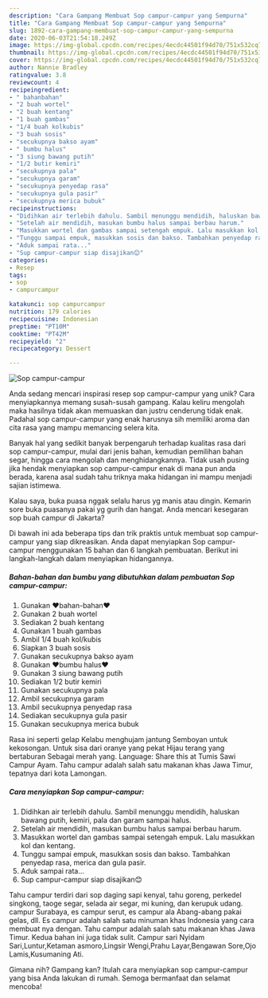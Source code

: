 ```yaml
---
description: "Cara Gampang Membuat Sop campur-campur yang Sempurna"
title: "Cara Gampang Membuat Sop campur-campur yang Sempurna"
slug: 1892-cara-gampang-membuat-sop-campur-campur-yang-sempurna
date: 2020-06-03T21:54:18.249Z
image: https://img-global.cpcdn.com/recipes/4ecdc44501f94d70/751x532cq70/sop-campur-campur-foto-resep-utama.jpg
thumbnail: https://img-global.cpcdn.com/recipes/4ecdc44501f94d70/751x532cq70/sop-campur-campur-foto-resep-utama.jpg
cover: https://img-global.cpcdn.com/recipes/4ecdc44501f94d70/751x532cq70/sop-campur-campur-foto-resep-utama.jpg
author: Nannie Bradley
ratingvalue: 3.8
reviewcount: 4
recipeingredient:
- " bahanbahan"
- "2 buah wortel"
- "2 buah kentang"
- "1 buah gambas"
- "1/4 buah kolkubis"
- "3 buah sosis"
- "secukupnya bakso ayam"
- " bumbu halus"
- "3 siung bawang putih"
- "1/2 butir kemiri"
- "secukupnya pala"
- "secukupnya garam"
- "secukupnya penyedap rasa"
- "secukupnya gula pasir"
- "secukupnya merica bubuk"
recipeinstructions:
- "Didihkan air terlebih dahulu. Sambil menunggu mendidih, haluskan bawang putih, kemiri, pala dan garam sampai halus."
- "Setelah air mendidih, masukan bumbu halus sampai berbau harum."
- "Masukkan wortel dan gambas sampai setengah empuk. Lalu masukkan kol dan kentang."
- "Tunggu sampai empuk, masukkan sosis dan bakso. Tambahkan penyedap rasa, merica dan gula pasir."
- "Aduk sampai rata..."
- "Sup campur-campur siap disajikan😊"
categories:
- Resep
tags:
- sop
- campurcampur

katakunci: sop campurcampur 
nutrition: 179 calories
recipecuisine: Indonesian
preptime: "PT10M"
cooktime: "PT42M"
recipeyield: "2"
recipecategory: Dessert

---
```



![Sop campur-campur](https://img-global.cpcdn.com/recipes/4ecdc44501f94d70/751x532cq70/sop-campur-campur-foto-resep-utama.jpg)

Anda sedang mencari inspirasi resep sop campur-campur yang unik? Cara menyiapkannya memang susah-susah gampang. Kalau keliru mengolah maka hasilnya tidak akan memuaskan dan justru cenderung tidak enak. Padahal sop campur-campur yang enak harusnya sih memiliki aroma dan cita rasa yang mampu memancing selera kita.

Banyak hal yang sedikit banyak berpengaruh terhadap kualitas rasa dari sop campur-campur, mulai dari jenis bahan, kemudian pemilihan bahan segar, hingga cara mengolah dan menghidangkannya. Tidak usah pusing jika hendak menyiapkan sop campur-campur enak di mana pun anda berada, karena asal sudah tahu triknya maka hidangan ini mampu menjadi sajian istimewa.

Kalau saya, buka puasa nggak selalu harus yg manis atau dingin. Kemarin sore buka puasanya pakai yg gurih dan hangat. Anda mencari kesegaran sop buah campur di Jakarta?


Di bawah ini ada beberapa tips dan trik praktis untuk membuat sop campur-campur yang siap dikreasikan. Anda dapat menyiapkan Sop campur-campur menggunakan 15 bahan dan 6 langkah pembuatan. Berikut ini langkah-langkah dalam menyiapkan hidangannya.

<!--inarticleads1-->

##### Bahan-bahan dan bumbu yang dibutuhkan dalam pembuatan Sop campur-campur:

1. Gunakan  ❤bahan-bahan❤
1. Gunakan 2 buah wortel
1. Sediakan 2 buah kentang
1. Gunakan 1 buah gambas
1. Ambil 1/4 buah kol/kubis
1. Siapkan 3 buah sosis
1. Gunakan secukupnya bakso ayam
1. Gunakan  ❤bumbu halus❤
1. Gunakan 3 siung bawang putih
1. Sediakan 1/2 butir kemiri
1. Gunakan secukupnya pala
1. Ambil secukupnya garam
1. Ambil secukupnya penyedap rasa
1. Sediakan secukupnya gula pasir
1. Gunakan secukupnya merica bubuk


Rasa ini seperti gelap Kelabu menghujam jantung Semboyan untuk kekosongan. Untuk sisa dari oranye yang pekat Hijau terang yang bertaburan Sebagai merah yang. Language: Share this at Tumis Sawi Campur Ayam. Tahu campur adalah salah satu makanan khas Jawa Timur, tepatnya dari kota Lamongan. 

<!--inarticleads2-->

##### Cara menyiapkan Sop campur-campur:

1. Didihkan air terlebih dahulu. Sambil menunggu mendidih, haluskan bawang putih, kemiri, pala dan garam sampai halus.
1. Setelah air mendidih, masukan bumbu halus sampai berbau harum.
1. Masukkan wortel dan gambas sampai setengah empuk. Lalu masukkan kol dan kentang.
1. Tunggu sampai empuk, masukkan sosis dan bakso. Tambahkan penyedap rasa, merica dan gula pasir.
1. Aduk sampai rata...
1. Sup campur-campur siap disajikan😊


Tahu campur terdiri dari sop daging sapi kenyal, tahu goreng, perkedel singkong, taoge segar, selada air segar, mi kuning, dan kerupuk udang. campur Surabaya, es campur serut, es campur ala Abang-abang pakai gelas, dll. Es campur adalah salah satu minuman khas Indonesia yang cara membuat nya dengan. Tahu campur adalah salah satu makanan khas Jawa Timur. Kedua bahan ini juga tidak sulit. Campur sari Nyidam Sari,Luntur,Ketaman asmoro,Lingsir Wengi,Prahu Layar,Bengawan Sore,Ojo Lamis,Kusumaning Ati. 

Gimana nih? Gampang kan? Itulah cara menyiapkan sop campur-campur yang bisa Anda lakukan di rumah. Semoga bermanfaat dan selamat mencoba!
